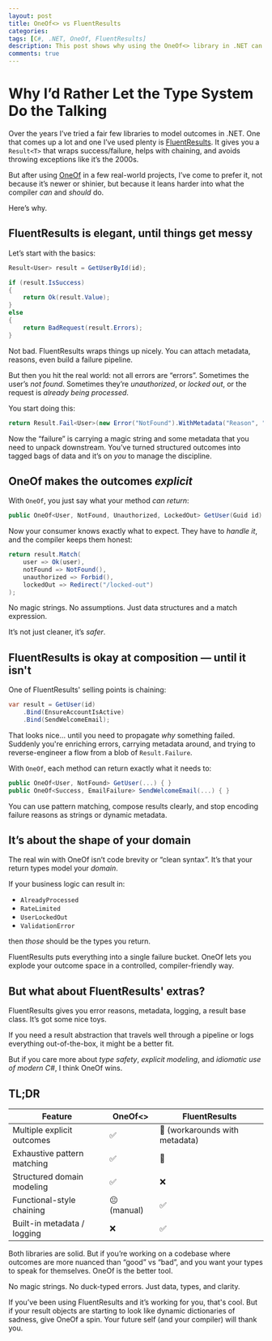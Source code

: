 ```yaml
---
layout: post
title: OneOf<> vs FluentResults
categories:
tags: [C#, .NET, OneOf, FluentResults]
description: This post shows why using the OneOf<> library in .NET can be a better choice than the FluentResults package for modeling multiple, distinct outcomes in your application.
comments: true
---
```


# Why I’d Rather Let the Type System Do the Talking

Over the years I’ve tried a fair few libraries to model outcomes in .NET. One that comes up a lot and one I’ve used plenty is [FluentResults](https://github.com/altmann/FluentResults). It gives you a `Result<T>` that wraps success/failure, helps with chaining, and avoids throwing exceptions like it’s the 2000s.

But after using [OneOf](https://github.com/mcintyre321/OneOf) in a few real-world projects, I’ve come to prefer it, not because it’s newer or shinier, but because it leans harder into what the compiler *can* and *should* do.

Here’s why.

## FluentResults is elegant, until things get messy

Let’s start with the basics:

```csharp
Result<User> result = GetUserById(id);

if (result.IsSuccess)
{
    return Ok(result.Value);
}
else
{
    return BadRequest(result.Errors);
}
```

Not bad. FluentResults wraps things up nicely. You can attach metadata, reasons, even build a failure pipeline.

But then you hit the real world: not all errors are “errors”. Sometimes the user’s *not found*. Sometimes they’re *unauthorized*, or *locked out*, or the request is *already being processed*.

You start doing this:

```csharp
return Result.Fail<User>(new Error("NotFound").WithMetadata("Reason", "NotFound"));
```

Now the “failure” is carrying a magic string and some metadata that you need to unpack downstream. You’ve turned structured outcomes into tagged bags of data and it’s on *you* to manage the discipline.


## OneOf makes the outcomes *explicit*

With `OneOf`, you just say what your method *can return*:

```csharp
public OneOf<User, NotFound, Unauthorized, LockedOut> GetUser(Guid id)
```

Now your consumer knows exactly what to expect. They have to *handle it*, and the compiler keeps them honest:

```csharp
return result.Match(
    user => Ok(user),
    notFound => NotFound(),
    unauthorized => Forbid(),
    lockedOut => Redirect("/locked-out")
);
```

No magic strings. No assumptions. Just data structures and a match expression.

It’s not just cleaner, it’s *safer*.


## FluentResults is okay at composition — until it isn't

One of FluentResults' selling points is chaining:

```csharp
var result = GetUser(id)
    .Bind(EnsureAccountIsActive)
    .Bind(SendWelcomeEmail);
```

That looks nice... until you need to propagate *why* something failed. Suddenly you're enriching errors, carrying metadata around, and trying to reverse-engineer a flow from a blob of `Result.Failure`.

With `OneOf`, each method can return exactly what it needs to:

```csharp
public OneOf<User, NotFound> GetUser(...) { }
public OneOf<Success, EmailFailure> SendWelcomeEmail(...) { }
```

You can use pattern matching, compose results clearly, and stop encoding failure reasons as strings or dynamic metadata.


## It’s about the shape of your domain

The real win with OneOf isn’t code brevity or “clean syntax”. It’s that your return types model your *domain*.

If your business logic can result in:

* `AlreadyProcessed`
* `RateLimited`
* `UserLockedOut`
* `ValidationError`

then *those* should be the types you return.

FluentResults puts everything into a single failure bucket. OneOf lets you explode your outcome space in a controlled, compiler-friendly way.


## But what about FluentResults' extras?

FluentResults gives you error reasons, metadata, logging, a result base class. It’s got some nice toys.

If you need a result abstraction that travels well through a pipeline or logs everything out-of-the-box, it might be a better fit.

But if you care more about *type safety*, *explicit modeling*, and *idiomatic use of modern C#*, I think OneOf wins.

## TL;DR

| Feature                     | OneOf<>       | FluentResults                   |
| --------------------------- | ------------- | ------------------------------- |
| Multiple explicit outcomes  | ✅           | 🚫 (workarounds with metadata)  |
| Exhaustive pattern matching | ✅           | 🚫                              |
| Structured domain modeling  | ✅           | ❌                              |
| Functional-style chaining   | 😐 (manual)  | ✅                              |
| Built-in metadata / logging | ❌           | ✅                              |

Both libraries are solid. But if you’re working on a codebase where outcomes are more nuanced than “good” vs “bad”, and you want your types to speak for themselves. OneOf is the better tool.

No magic strings. No duck-typed errors. Just data, types, and clarity.

If you’ve been using FluentResults and it’s working for you, that's cool. But if your result objects are starting to look like dynamic dictionaries of sadness, give OneOf a spin. Your future self (and your compiler) will thank you.
